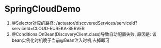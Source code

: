 # SpringCloudDemo
1. @Selector对应的路径: /actuator/discoveredServices/serviceId?serviceId=CLOUD-EUREKA-SERVER
2. @ConditionalOnBean(DiscoveryClient.class)导致自动配置失败, 原因是: 该bean实例化时机晚于当前@Bean注入时机,去掉即可